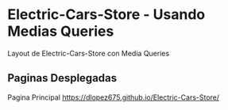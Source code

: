 # Electric-Cars-Store - Usando Medias Queries

Layout de Electric-Cars-Store con Media Queries

## Paginas Desplegadas

Pagina Principal https://dlopez675.github.io/Electric-Cars-Store/


